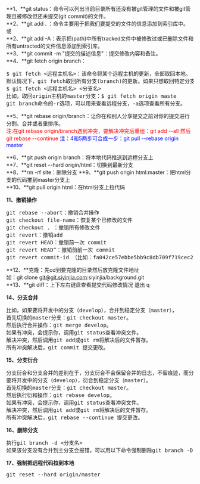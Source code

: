 **1、**git status：命令可以列出当前目录所有还没有被git管理的文件和被git管理且被修改但还未提交(git commit)的文件。<br>
**2、**git add . ：命令主要用于把我们要提交的文件的信息添加到索引库中。或<br>
**2、**git add -A：表示把(path)中所有tracked文件中被修改过或已删除文件和所有untracted的文件信息添加到索引库。<br>
**3、**git commit  -m "提交的描述信息"：提交修改内容和备注。<br>
**4、**git fetch origin branch：
<pre>$ git fetch &lt;远程主机名&gt;：该命令将某个远程主机的更新，全部取回本地。
默认情况下，git fetch取回所有分支(branch)的更新。如果只想取回特定分支的更新，可以指定分支名。
$ git fetch &lt;远程主机名&gt; &lt;分支名&gt;
比如，取回origin主机的master分支：$ git fetch origin maste
git branch命令的-r选项，可以用来查看远程分支，-a选项查看所有分支。</pre>

**5、**git rebase origin/branch：让你在和别人分享提交之前对你的提交进行分割、合并或者重排序。<br>
<span style="color:red">注:在git rebase origin/branch遇到冲突，要解决冲突后重组：git add --all 然后 git rebase --continue</span>
<span style="color:blue">注：4和5两步可合成一步：git pull --rebase origin master</span><br>

**6、**git push origin branch：将本地代码推送到远程分支上<br>
**7、**git reset --hard origin/html：切换到最新分支<br>
**8、**rm -rf site：删除分支
**9、**git push origin html:master：把html分支的代码推到master分支上<br>
**10、**git pull origin html：在html分支上拉代码<br>

**11、撤销操作**
<pre>git rebase --abort：撤销合并操作
git checkout file-name：恢复某个已修改的文件
git checkout . ：撤销所有修改文件
git revert：撤销add
git revert HEAD：撤销前一次 commit
git revert HEAD^：撤销前前一次 commit
git revert commit-id （比如：fa042ce57ebbe5bb9c8db709f719cec2c58ee7ff）撤销指定的版本，撤销也会作为一次提交进行保存。
</pre>

**12、**克隆：先cd到要克隆的目录然后放克隆文件地址<br>
如：git clone git@git.siyinjia.com:siyinjia/background.git<br>
**13、**git diff：上下左右键盘查看提交代码修改情况 退出 q<br>

**14、分支合并**
<pre>比如，如果要将开发中的分支（develop），合并到稳定分支（master），
首先切换的master分支：git checkout master。
然后执行合并操作：git merge develop。
如果有冲突，会提示你，调用git status查看冲突文件。
解决冲突，然后调用git add或git rm将解决后的文件暂存。
所有冲突解决后，git commit 提交更改。</pre>

**15、分支衍合**
<pre>分支衍合和分支合并的差别在于，分支衍合不会保留合并的日志，不留痕迹，而分支合并则会保留合并的日志。
要将开发中的分支（develop），衍合到稳定分支（master）。
首先切换的master分支：git checkout master。
然后执行衍和操作：git rebase develop。
如果有冲突，会提示你，调用git status查看冲突文件。
解决冲突，然后调用git add或git rm将解决后的文件暂存。
所有冲突解决后，git rebase --continue 提交更改。</pre>

**16、删除分支**
<pre>执行git branch -d <分支名>
如果该分支没有合并到主分支会报错，可以用以下命令强制删除git branch -D <分支名></pre>

**17、强制把远程代码拉到本地**
<pre>git reset --hard origin/master</pre>


